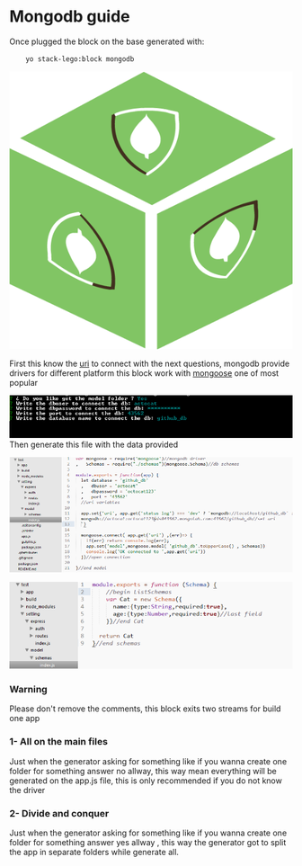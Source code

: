 # Mongodb guide 
Once plugged the block on the base generated with:
```sh
	yo stack-lego:block mongodb
```
![alt mongodb block](../../images/mongodb-block.png)

First this know the [uri](http://mongoosejs.com/docs/connections.html) to connect with the next questions, mongodb provide drivers for different platform this block work with [mongoose](http://mongoosejs.com/) one of most popular 

![alt set uri](../../images/set-uri.png)
Then generate this file with the data provided 

![alt mongo connection](../../images/mongo-connect.png)

![alt mongo schema](../../images/mongodb-schemas.png)

### Warning 
 Please don't remove the comments, this block exits two streams for build one app

### 1- All on the main files 
 
Just when the generator asking for something like if you wanna create one folder for something answer no allway, this way mean everything will be generated on the app.js file, this is only recommended if you do not know the driver


### 2- Divide and conquer
Just when the generator asking for something like if you wanna create one folder for something answer yes allway , this way the generator got to split the app in separate folders while generate all.




 


 
















